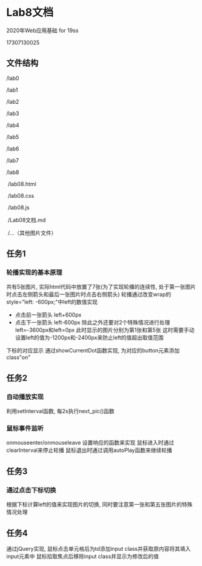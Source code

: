 # Lab8文档

2020年Web应用基础 for 19ss

17307130025


## 文件结构

/lab0

/lab1

/lab2

/lab3

/lab4

/lab5

/lab6

/lab7

/lab8

​	/lab08.html

​	/lab08.css

​	/lab08.js

​	/Lab08文档.md

​	/...（其他图片文件）


## 任务1
### 轮播实现的基本原理
共有5张图片, 实际html代码中放置了7张(为了实现轮播的连续性, 处于第一张图片时点击左侧箭头和最后一张图片时点击右侧箭头)
轮播通过改变wrap的style="left: -600px;"中left的数值实现
* 点击前一张箭头 left+600px
* 点击下一张箭头 left-600px
除此之外还要对2个特殊情况进行处理
left=-3600px和left=0px
此时显示的图片分别为第1张和第5张
这时需要手动设置left的值为-1200px和-2400px来防止left的值超出取值范围

下标的对应显示
通过showCurrentDot函数实现, 为对应的button元素添加class"on"

## 任务2
### 自动播放实现
利用setInterval函数, 每2s执行next_pic()函数
### 鼠标事件监听
onmouseenter/onmouseleave 设置响应的函数来实现
鼠标进入时通过clearInterval来停止轮播
鼠标退出时通过调用autoPlay函数来继续轮播

## 任务3
### 通过点击下标切换
根据下标计算left的值来实现图片的切换, 同时要注意第一张和第五张图片的特殊情况处理


## 任务4
通过jQuery实现, 鼠标点击单元格后为td添加input class并获取原内容将其填入input元素中
鼠标拾取焦点后移除input class并显示为修改后的值